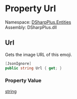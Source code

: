 # Property Url

Namespace: [DSharpPlus.Entities](DSharpPlus.Entities.md)  
Assembly: DSharpPlus.dll

## <a id="DSharpPlus_Entities_DiscordEmoji_Url"></a>Url

Gets the image URL of this emoji.

```csharp
[JsonIgnore]
public string Url { get; }
```

### Property Value

[string](https://learn.microsoft.com/dotnet/api/system.string)

